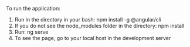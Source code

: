 To run the application: 

1. Run in the directory in your bash: npm install -g @angular/cli
2. If you do not see the node_modules folder in the directory: npm install
3. Run: ng serve
4. To see the page, go to your local host in the development server